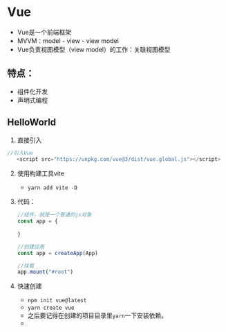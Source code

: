 # Vue

- Vue是一个前端框架
- MVVM：model - view - view model
- Vue负责视图模型（view model）的工作：关联视图模型

## 特点：

- 组件化开发
- 声明式编程

## HelloWorld

1. 直接引入

```javascript
//引入Vue
   <script src="https://unpkg.com/vue@3/dist/vue.global.js"></script>

```

2. 使用构建工具vite

   - `yarn add vite -D`

3. 代码：

   ```javascript
   //组件，就是一个普通的js对象
   const app = {
       
   }
   
   //创建应用
   const app = createApp(App)
   
   //挂载
   app.mount("#root")
   
   
   ```

4. 快速创建

   - `npm init vue@latest`
   - `yarn create vue`
   - 之后要记得在创建的项目目录里`yarn`一下安装依赖。
   - 


